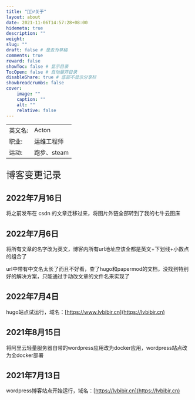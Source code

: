 ```yaml
---
title: "🙋🏻‍♂️关于"
layout: about
date: 2021-11-06T14:57:28+08:00
hidemeta: true
description: ""
weight:
slug: ""
draft: false # 是否为草稿
comments: true
reward: false
showToc: false # 显示目录
TocOpen: false # 自动展开目录
disableShare: true # 底部不显示分享栏
showbreadcrumbs: false
cover:
    image: ""
    caption: ""
    alt: ""
    relative: false
---
```



|           |                    |
| --------- | ------------------ |
| 英文名:   | Acton              |
| 职业:     | 运维工程师         |
| 运动:     | 跑步、steam        |

<p style="font-size: 25px;">博客变更记录</p>

## 2022年7月16日
将之前发布在 csdn 的文章迁移过来，将图片外链全部转到了我的七牛云图床

## 2022年7月6日
将所有文章的名字改为英文，博客内所有url地址应该全都是英文+下划线+小数点的组合了

url中带有中文名太长了而且不好看，查了hugo和papermod的文档，没找到特别好的解决方案，只能通过手动改文章的文件名来实现了


## 2022年7月4日
hugo站点试运行，域名：[https://www.lvbibir.cn](https://lvbibir.cn)

## 2021年8月15日
将阿里云轻量服务器自带的wordpress应用改为docker应用，wordpress站点改为全docker部署

## 2021年7月13日
wordpress博客站点开始运行，域名：[https://lvbibir.cn](https://lvbibir.cn)